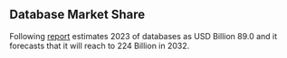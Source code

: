 ## Database Market Share

Following [report](https://www.expertmarketresearch.com/reports/database-management-system-market) estimates 2023 of databases as USD Billion 89.0 and it forecasts that it will reach to 224 Billion in 2032.




